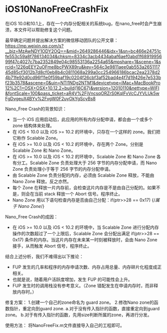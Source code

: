 # iOS10NanoFreeCrashFix
在iOS 10.0和10.1上，存在一个内存分配相关的系统bug，在nano_free时会产生崩溃，本文件可以帮助修复这个问题。

最早确定问题并提出解决方案的微信移动团队的公开文章：https://mp.weixin.qq.com/s?__biz=MzAwNDY1ODY2OQ==&mid=2649286446&idx=1&sn=bc466e24751cfe553c59a8f786134034&chksm=8334c3acb4434abaf6aef0abd1f6891995699f47c4027c7ba2352849e04c98553136a2254a65&mpshare=1&scene=1&srcid=1226qEEY2uOFme8bcPWX89ru&key=564c3e9811aee0ab553a265111745d85cf3012b7d8cf0eb8b4c0811068a299a0cc254966186bcac2ea2378d24b71fe92d0cd96f11e0f59baf19c0204f26cbf3af52bad4e4f7d19426e7e533bf23b3578&ascene=0&uin=NTI1NDg2NTM1&devicetype=iMac+MacBookPro12%2C1+OSX+OSX+10.12.2+build(16C67)&version=12010110&nettype=WIFI&fontScale=100&pass_ticket=aR4V%2FjVncsqORZrS0KqIFvVcCJYVLUk5wFgDvgeuX4BYy%2FvgW0F2uyOkYgScyBs8

Nano_Free Crash的背景知识：
* 当一个 iOS 应用启动后，此应用的所有内存分配申请，都会由一个或多个 zone 结构体来处理。
* 在 iOS < 10.0 以及 iOS >= 10.2 的环境中，只存在一个这样的 zone。我们把它称作 Scalable Zone。
* 在 iOS >= 10.0 以及 iOS < 10.2 的环境中，存在两个 Zone。分别是 Scalable Zone 和 Nano Zone。
* 在 iOS >= 10.0 以及 iOS < 10.2 的环境中，Scalable Zone 和 Nano Zone 各有分工。Scalable Zone 负责处理大于 256 字节的内存分配申请，而 Nano Zone 负责处理小于等于 256 字节的内存分配申请。
* 由 Scalable Zone 负责分配的内存，必须由 Scalable Zone 释放，不能由 Nano Zone 释放。反之亦然。
* 每个 Zone 在释放一片内存前，会检查这片内存是不是由自己分配的。如果不是，则会在当前 stack 释放一个 Abort 信号。程序终止。
* Nano Zone 用以下语句检查内存是否由自己分配：if(ptr>>28 == 0x17) {/*属于 Nano Zone*/}

Nano_Free Crash的成因：
* 在 iOS >= 10.0 以及 iOS < 10.2 的环境中，当 Scalable Zone 进行分配内存操作的次数超过了一个上限后，Scalable Zone 会分配出满足 if(ptr>>28 == 0x17) 条件的内存。当这片内存在未来某一时刻被释放时，会由 Nano Zone 接手，从而触发 Abort 信号，程序终止。

结合上述分析，我们不难得出以下推论：
* FUP 发生的几率和程序的内存申请次数、内存占用总量、内存碎片化程度成正相关。
* 也就是说，随着用户活跃度增加，发生 FUP 的可能性会上升。
* FUP 发生时的调用栈没有参考意义。（Zone 错配发生在申请内存时，而非释放内存时。）

修复方案：
1.创建一个自己的zone命名为 guard zone。
2.修改Nano zone的函数指针，重定向到guard zone.
	a.对于没有传入指针的函数，直接重定向到guard zone。
	b.对于有传入指针的函数，先用size判断所属的zone，再进行分发。


使用方法：
将NanoFreeFix.m文件直接导入自己的工程即可。